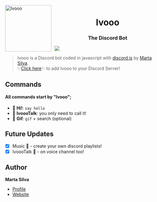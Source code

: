 <img width="150" height="150" align="left" style="float: left; margin: 0 10px 0 0;" alt="Ivooo" src="https://media.discordapp.net/attachments/868061485425893408/868268766788726815/Banzai-TLK.png?width=530&height=530"> 
<h1 align="center">Ivooo</h1>
<h3 align="center">The Discord Bot</h3>


[![](https://img.shields.io/badge/discord.js-v12.5.3-blue.svg?logo=npm)](https://github.com/discordjs)
> Ivooo is a Discord bot coded in javascript with [discord.js](https://discord.js.org) by [Marta Silva](https://github.com/marta23silva). <br/>
> ✨<a href="https://discord.com/oauth2/authorize?client_id=868053199091810304&scope=bot">Click here</a>✨ to add Ivooo to your Discord Server!

## Commands
#### All commands start by "Ivooo";

*   👋  **Hi!**: `say hello`
*   🤠  **IvoooTalk**: you only need to call it!
*   🤡  **Gif**: `gif` + search (optional)

## Future Updates

- [x] Music 🎵 - create your own discord playlists!
- [x] IvoooTalk 🤖 - on voice channel too!

## Author

**Marta Silva**

* [Profile](https://github.com/marta23silva "Marta Silva")
* [Website](# "Under Construction")